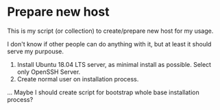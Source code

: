 # Prepare new host
This is my script (or collection) to create/prepare new host for my usage.

I don't know if other people can do anything with it, but at least it should serve my purpouse.

1. Install Ubuntu 18.04 LTS server, as minimal install as possible. Select only OpenSSH Server.
2. Create normal user on installation process.

... Maybe I should create script for bootstrap whole base installation process?
